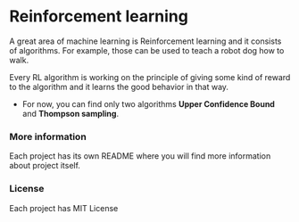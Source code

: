 # Reinforcement learning

A great area of machine learning is Reinforcement learning and it consists of algorithms. For example, those can be used to teach a robot dog how to walk.

Every RL algorithm is working on the principle of giving some kind of reward to the algorithm and it learns the good behavior in that way.

* For now, you can find only two algorithms **Upper Confidence Bound** and **Thompson sampling**.


### More information

Each project has its own README where you will find more information about project itself.

### License

Each project has MIT License

